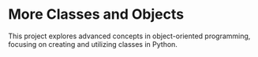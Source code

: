 # More Classes and Objects

This project explores advanced concepts in object-oriented programming, focusing on creating and utilizing classes in Python.
